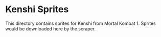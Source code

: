 # Kenshi Sprites

This directory contains sprites for Kenshi from Mortal Kombat 1.
Sprites would be downloaded here by the scraper.
